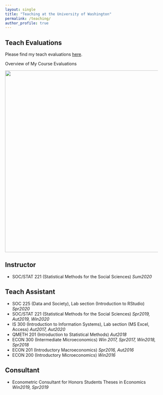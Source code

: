 ```yaml
---
layout: single
title: "Teaching at the University of Washington"
permalink: /teaching/
author_profile: true
---
```


## Teach Evaluations
Please find my teach evaluations [here](https://econmonicagr.github.io/files/MonicaGR_Teach_Evaluation_combined.pdf).

Overview of My Course Evaluations

<img src="https://econmonicagr.github.io/files/evaluation_graph.jpg" width="600">


## Instructor  
  * SOC/STAT 221 (Statistical Methods for the Social Sciences)   *Sum2020*  

## Teach Assistant
  * SOC 225 (Data and Society), Lab section (Introduction to RStudio)   *Spr2020*
  * SOC/STAT 221 (Statistical Methods for the Social Sciences)   *Spr2019, Aut2019, Win2020*
  * IS 300 (Introduction to Information Systems), Lab section (MS Excel, Access)   *Aut2017, Aut2020*
  * QMETH 201 (Introduction to Statistical Methods)   *Aut2018*
  * ECON 300 (Intermediate Microeconomics)   *Win 2017, Spr2017, Win2018, Spr2018*
  * ECON 201 (Introductory Macroeconomics)   *Spr2016, Aut2016*
  * ECON 200 (Introductory Microeconomics)   *Win2016*   

## Consultant
  * Econometric Consultant for Honors Students Theses in Economics   *Win2019, Spr2019*  
